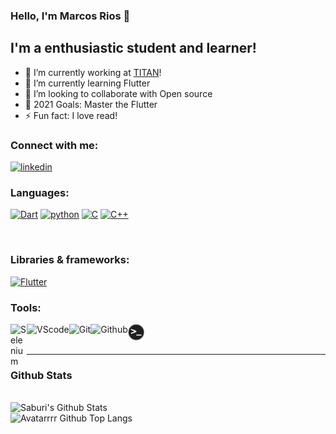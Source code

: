 ### Hello, I'm Marcos Rios 👋


## I'm a enthusiastic student and learner!

- 🔭 I’m currently working at [TITAN](https://titanci.com.br/)!
- 🌱 I’m currently learning Flutter
- 👯 I’m looking to collaborate with Open source
- 🥅 2021 Goals: Master the Flutter
- ⚡ Fun fact: I love read!

### Connect with me:

[![linkedin](https://img.shields.io/static/v1?label=&message=LinkedIn&color=0077B5&style=flat&logo=linkedin)](https://www.linkedin.com/in/marcosriosaraujo/)
<br />  

### Languages:

[![Dart](https://img.shields.io/badge/-Dart-blue)](https://github.com/avatarrrrr)
[![python](https://img.shields.io/static/v1?label=&message=Python&color=0033BE&style=flat&logo=Python)](https://github.com/avatarrrrr)
[![C](https://img.shields.io/badge/-0E0E0F?&style=flat&logo=C)](https://github.com/avatarrrrr)
[![C++](https://img.shields.io/badge/-C++-0E0E0F?style=flat&logo=C++)](https://github.com/avatarrrrr)

<br />

### Libraries & frameworks:
[![Flutter](https://img.shields.io/badge/-Flutter-blue)](https://github.com/avatarrrrr)

### Tools:
<img align="left" alt="Selenium" width="26px" src="https://seeklogo.com/images/S/selenium-logo-DB9103D7CF-seeklogo.com.png"/>
<img align="left" alt = "VScode" src="http://img.shields.io/static/v1?label=&message=VSCode&color=4f68e8&style=flat&logo=visual-studio-code"/>
<img align="left" alt="Git" src="https://img.shields.io/static/v1?label=&message=Git&color=DB0000&style=flat&logo=git"/>
<img align="left" alt="Github" src="http://img.shields.io/static/v1?label=&message=Github&style=flat&color=gray&logo=github"/>
<img align="left" alt="Terminal" width="26px" src="https://raw.githubusercontent.com/github/explore/80688e429a7d4ef2fca1e82350fe8e3517d3494d/topics/terminal/terminal.png" />
<br />
<br />

---
### Github Stats
<br />
<img align="left" alt="Saburi's Github Stats" src="https://github-readme-stats.codestackr.vercel.app/api?username=avatarrrrr&show_icons=true&hide_border=true&count_private=true&theme=synthwave"/>

<br />

<img alt="Avatarrrr Github Top Langs" src="https://github-readme-stats.vercel.app/api/top-langs/?username=avatarrrrr&theme=synthwave"/>
